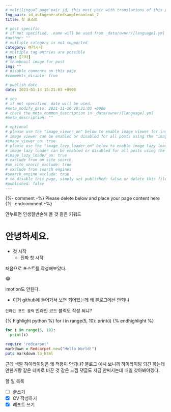 ```yaml
---
# multilingual page pair id, this must pair with translations of this page. (This name must be unique)
lng_pair: id_autogeneratedsamplecontent_7
title: 첫 포스트

# post specific
# if not specified, .name will be used from _data/owner/[language].yml
#author: ""
# multiple category is not supported
category: 여러가지
# multiple tag entries are possible
tags: [기타]
# thumbnail image for post
img: ""
# disable comments on this page
#comments_disable: true

# publish date
date: 2023-03-14 15:21:03 +0900

# seo
# if not specified, date will be used.
#meta_modify_date: 2021-11-16 20:21:03 +0900
# check the meta_common_description in _data/owner/[language].yml
#meta_description: ""

# optional
# please use the "image_viewer_on" below to enable image viewer for individual pages or posts (_posts/ or [language]/_posts folders).
# image viewer can be enabled or disabled for all posts using the "image_viewer_posts: true" setting in _data/conf/main.yml.
#image_viewer_on: true
# please use the "image_lazy_loader_on" below to enable image lazy loader for individual pages or posts (_posts/ or [language]/_posts folders).
# image lazy loader can be enabled or disabled for all posts using the "image_lazy_loader_posts: true" setting in _data/conf/main.yml.
#image_lazy_loader_on: true
# exclude from on site search
#on_site_search_exclude: true
# exclude from search engines
#search_engine_exclude: true
# to disable this page, simply set published: false or delete this file
#published: false
---
```


{%- comment -%} Please delete below and place your page content here {%- endcomment -%}

<!-- outline-start -->

안누르면 인생절반손해 볼 것 같은 키워드 

<!-- outline-end -->

# 안녕하세요.
- 첫 시작
  - 진짜 첫 시작

처음으로 포스트를 작성해보았다.

:joy:

imotion도 안된다.
- 이거 github에 들어가서 보면 되어있는데 왜 블로그에선 안되냐

`인라인 코드 블럭`
인라인 코드 블럭도 작성 되냐?

{% highlight python %}
for i in range(5, 10):
  print(i)
{% endhighlight %}

```python
for i in range(5, 10):
  print(i)
```

```ruby
require 'redcarpet'
markdown = Redcarpet.new("Hello World!")
puts markdown.to_html
```

근데 색깔 하이라이팅은 왜 적용이 안되냐?
블로그 예시 보니까 하이라이팅 되긴 하는데 안한거랑 같은 테마로 바꾼 것 같은 느낌
댓글도 지금 안써지는데 내일 찾아봐야겠다.

할 일 목록
- [ ] 글쓰기
- [x] CV 작성하기
- [x] 레포트 쓰기